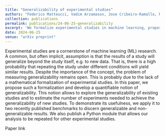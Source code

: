 ```yaml
---
title: "Generalizability of experimental studies"
authors: "Federico Matteucci, Vadim Arzamasov, Jose Cribeiro-Ramallo, Marco Heyden, Konstantin Ntounas, Klemens Böhm"
collection: publications
permalink: publications/24-06-25-generalizability
excerpt: 'We formalize experimental studies in machine learning, propose a quantifiable notion of generalizability, and demonstrate its utility by analyzing benchmarks and providing a Python module for reproducible analysis.'
date: 2024-06-25
venue: "arXiv preprint"
---
```

Experimental studies are a cornerstone of machine learning (ML) research. A common, but often implicit, assumption is that the results of a study will generalize beyond the study itself, e.g. to new data. That is, there is a high probability that repeating the study under different conditions will yield similar results. Despite the importance of the concept, the problem of measuring generalizability remains open. This is probably due to the lack of a mathematical formalization of experimental studies. In this paper, we propose such a formalization and develop a quantifiable notion of generalizability. This notion allows to explore the generalizability of existing studies and to estimate the number of experiments needed to achieve the generalizability of new studies. To demonstrate its usefulness, we apply it to two recently published benchmarks to discern generalizable and non-generalizable results. We also publish a Python module that allows our analysis to be repeated for other experimental studies.

<a class="btn" style="text-decoration: none;" href="https://arxiv.org/abs/2406.17374" rel="permalink">Paper link</a>